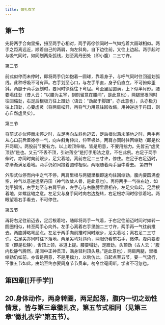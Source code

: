 ```yaml
---
title: 懒扎衣学
---
```


## 第一节

先将两手合向里扭，扭至两手心相对，两手再徐徐同时一气如抱着大圆球相似。两手之距离远近，顺着自己的两肩，向左斜角，自下边往前，又往上边起。两手起时与吸气同时，如同划两条弧线，划至离丹田处（即小腹）二三寸许。

第二节

前式似停而未停时，即将两手仍如抱着一圆球，靠着身子，与呼气同时往回返划弧线。此种呼吸不可有声。右手划至心口，与左手平直，身子仍直立，不可俯仰歪斜。两腿于两手返划时，要同时徐徐往下弯屈。弯至里屈圆满，上下似半月形。腰要塌住劲（昔人云：“以腰为主宰，刻刻留意在腰间”，是此意也），两腿里根同时往回缩劲，右足后根极力往上蹬劲（语云：“劲起于脚跟”，亦此意也），头亦极力往上顶劲，心要虚灵（将两肩松开，再将气力用意往回收缩，用神逆运于丹田，则心自然虚灵矣）。

第三节

将前式亦似停而未停之时，左足再向左斜角迈去，足后根似落未落地之时，两手再从心口前后着徐徐一气，向左斜角伸出，伸至极处。两肩亦同时往回缩劲（即是松开两肩）。两股前节要有力。以上蹬顶伸缩，皆是用意，不要用拙力。先哲云“虚灵顶劲”是也。又云“不丢不顶，引进落空”是打手用法之意，不在此例。右足于两手伸时，亦同时向前跟步，足尖着地。离前左足二三寸许，停住。左足于右足迈时，亦渐渐满足着地。两手仍如同抱着圆球相似，两眼随着两手当中看去。
第四节

外形式似停而内中之气不停，两肩里根与两腿里根即速均往回缩劲，腹内要圆满虚空，神气以意逆运至丹田（神气收敛人骨，是此意也）。再将两手一气往右边，如划平弧线，右手划至与右肩平直，左手心与右胳膊里屈相齐，左足尖仰起，足后根着地，如螺丝轴之意。左足尖与身手同时向右边旋转，右足根亦同时徐徐着地。两眼望着右手看去，不可停住。

第五节

再将右足往前迈去，足后根着地，随即将两手一气着，于右足往前迈时同时如转一圆圈相似，转至两手心向外。左手心离着右手里腕二三寸许，两手再一气往前推去。两胳膊略弯屈点。左足于两手向前推时同时跟步，足尖着地；离右足二三寸许。右足尖亦同时往下落地，两足尖均对斜角，两眼仍看前右手，微停。腹内要虚空（即是松静），舌顶上领，谷道上提。腰要塌劲，足蹬劲，头顶劲（古人云：“腹内松静气腾然，尾闻中正神贯顶，满身轻利顶头悬。”是此意也），两肩两腿，里根缩劲仍如前。亦皆是用意，不是用拙力，以后仿此。自起点至五节，要一气流行，不惟五节如此，由始至终亦要周身节节贯串，勿令丝毫间断，学者不可忽也。
## 第四章[[开手学]]
## 20.身体动作，两身转圈，两足起落，腹内一切之劲性情意，皆与第三章徽扎衣，第五节式相同（见第三章“徽扎衣学”第五节）。
